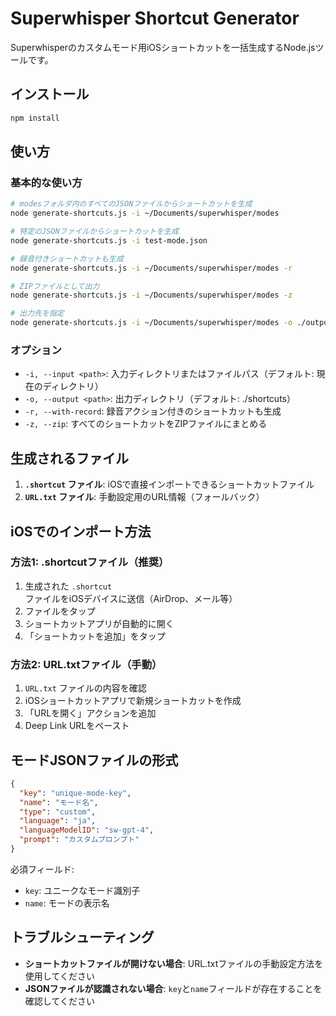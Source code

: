 # Superwhisper Shortcut Generator

Superwhisperのカスタムモード用iOSショートカットを一括生成するNode.jsツールです。

## インストール

```bash
npm install
```

## 使い方

### 基本的な使い方

```bash
# modesフォルダ内のすべてのJSONファイルからショートカットを生成
node generate-shortcuts.js -i ~/Documents/superwhisper/modes

# 特定のJSONファイルからショートカットを生成
node generate-shortcuts.js -i test-mode.json

# 録音付きショートカットも生成
node generate-shortcuts.js -i ~/Documents/superwhisper/modes -r

# ZIPファイルとして出力
node generate-shortcuts.js -i ~/Documents/superwhisper/modes -z

# 出力先を指定
node generate-shortcuts.js -i ~/Documents/superwhisper/modes -o ./output
```

### オプション

- `-i, --input <path>`: 入力ディレクトリまたはファイルパス（デフォルト: 現在のディレクトリ）
- `-o, --output <path>`: 出力ディレクトリ（デフォルト: ./shortcuts）
- `-r, --with-record`: 録音アクション付きのショートカットも生成
- `-z, --zip`: すべてのショートカットをZIPファイルにまとめる

## 生成されるファイル

1. **`.shortcut` ファイル**: iOSで直接インポートできるショートカットファイル
2. **`URL.txt` ファイル**: 手動設定用のURL情報（フォールバック）

## iOSでのインポート方法

### 方法1: .shortcutファイル（推奨）
1. 生成された `.shortcut` ファイルをiOSデバイスに送信（AirDrop、メール等）
2. ファイルをタップ
3. ショートカットアプリが自動的に開く
4. 「ショートカットを追加」をタップ

### 方法2: URL.txtファイル（手動）
1. `URL.txt` ファイルの内容を確認
2. iOSショートカットアプリで新規ショートカットを作成
3. 「URLを開く」アクションを追加
4. Deep Link URLをペースト

## モードJSONファイルの形式

```json
{
  "key": "unique-mode-key",
  "name": "モード名",
  "type": "custom",
  "language": "ja",
  "languageModelID": "sw-gpt-4",
  "prompt": "カスタムプロンプト"
}
```

必須フィールド:
- `key`: ユニークなモード識別子
- `name`: モードの表示名

## トラブルシューティング

- **ショートカットファイルが開けない場合**: URL.txtファイルの手動設定方法を使用してください
- **JSONファイルが認識されない場合**: `key`と`name`フィールドが存在することを確認してください
